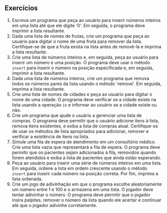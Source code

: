 ## **Exercícios**

1. Escreva um programa que peça ao usuário para inserir números inteiros em uma lista até que ele digite '0'. Em seguida, o programa deve imprimir a lista resultante.
2. Dada uma lista de nomes de frutas, crie um programa que peça ao usuário para digitar o nome de uma fruta para remover da lista. Certifique-se de que a fruta exista na lista antes de removê-la e imprima a lista resultante.
3. Crie uma lista de números inteiros e, em seguida, peça ao usuário para inserir um número e uma posição. O programa deve usar o método `insert` para inserir o número na posição especificada e, em seguida, imprimir a lista resultante.
4. Dada uma lista de números inteiros, crie um programa que remova todos os números pares da lista usando o método 'remove'. Em seguida, imprima a lista resultante.
5. Crie uma lista de nomes de cidades e peça ao usuário para digitar o nome de uma cidade. O programa deve verificar se a cidade existe na lista usando a operação `in` e informar ao usuário se a cidade existe ou não.
6. Crie um programa que ajude o usuário a gerenciar uma lista de compras. O programa deve permitir que o usuário adicione itens à lista, remova itens existentes, e exiba a lista de compras atual. Certifique-se de usar os métodos de lista apropriados para adicionar, remover e verificar a existência de itens na lista.
7. Simule uma fila de espera de atendimento em um consultório médico. Crie uma lista vazia que representará a fila de espera. O programa deve permitir que os pacientes sejam adicionados à fila, removidos quando forem atendidos e exiba a lista de pacientes que ainda estão esperando.
8. Peça ao usuário para inserir uma série de números inteiros em uma lista. Em seguida, ordene a lista em ordem crescente usando o método `insert` para inserir cada número na posição correta. Por fim, imprima a lista ordenada.
9. Crie um jogo de adivinhação em que o programa escolhe aleatoriamente um número entre 1 e 100 e o armazena em uma lista. O jogador deve tentar adivinhar o número. O programa deve permitir que o jogador insira palpites, remover o número da lista quando ele acertar e continuar até que o jogador adivinhe corretamente.